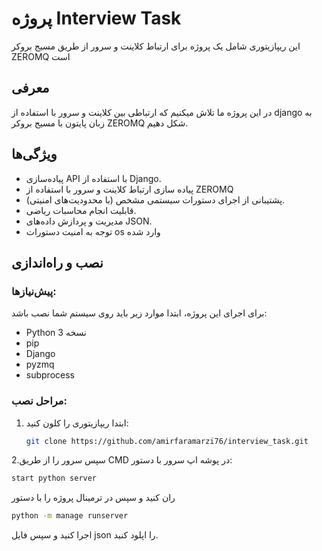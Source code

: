 # پروژه Interview Task

این ریپازیتوری شامل یک پروژه برای ارتباط کلاینت و سرور از طریق مسیج بروکر ZEROMQ است

## معرفی
در این پروژه ما تلاش میکنیم که ارتباطی بین کلاینت و سرور با استفاده از django به زبان پایتون با مسیج بروکر ZEROMQ شکل دهیم.
## ویژگی‌ها
- پیاده‌سازی API با استفاده از Django.
- پیاده سازی ارتباط کلاینت و سرور با استفاده از ZEROMQ
- پشتیبانی از اجرای دستورات سیستمی مشخص (با محدودیت‌های امنیتی).
- قابلیت انجام محاسبات ریاضی.
- مدیریت و پردازش داده‌های JSON.
- توجه به امنیت دستورات os وارد شده 

## نصب و راه‌اندازی

### پیش‌نیازها:
برای اجرای این پروژه، ابتدا موارد زیر باید روی سیستم شما نصب باشد:
- Python نسخه 3
- pip
- Django
- pyzmq
- subprocess

### مراحل نصب:

1. ابتدا ریپازیتوری را کلون کنید:
   ```bash
   git clone https://github.com/amirfaramarzi76/interview_task.git
2.سپس سرور را از طریق CMD در پوشه اپ سرور با دستور:
 ```bash
start python server
```

ران کنید
و سپس در ترمینال پروژه را با دستور 
 ```bash
python -m manage runserver
```
اجرا کنید و سپس فایل json را اپلود کنید.
